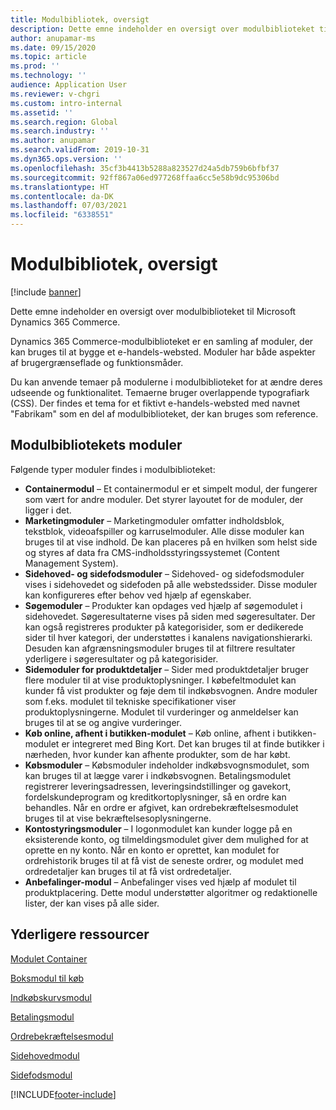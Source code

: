 ```yaml
---
title: Modulbibliotek, oversigt
description: Dette emne indeholder en oversigt over modulbiblioteket til Microsoft Dynamics 365 Commerce.
author: anupamar-ms
ms.date: 09/15/2020
ms.topic: article
ms.prod: ''
ms.technology: ''
audience: Application User
ms.reviewer: v-chgri
ms.custom: intro-internal
ms.assetid: ''
ms.search.region: Global
ms.search.industry: ''
ms.author: anupamar
ms.search.validFrom: 2019-10-31
ms.dyn365.ops.version: ''
ms.openlocfilehash: 35cf3b4413b5288a823527d24a5db759b6bfbf37
ms.sourcegitcommit: 92ff867a06ed977268ffaa6cc5e58b9dc95306bd
ms.translationtype: HT
ms.contentlocale: da-DK
ms.lasthandoff: 07/03/2021
ms.locfileid: "6338551"
---
```

# <a name="module-library-overview"></a>Modulbibliotek, oversigt

[!include [banner](includes/banner.md)]

Dette emne indeholder en oversigt over modulbiblioteket til Microsoft Dynamics 365 Commerce.

Dynamics 365 Commerce-modulbiblioteket er en samling af moduler, der kan bruges til at bygge et e-handels-websted. Moduler har både aspekter af brugergrænseflade og funktionsmåder.

Du kan anvende temaer på modulerne i modulbiblioteket for at ændre deres udseende og funktionalitet. Temaerne bruger overlappende typografiark (CSS). Der findes et tema for et fiktivt e-handels-websted med navnet "Fabrikam" som en del af modulbiblioteket, der kan bruges som reference.

## <a name="module-library-modules"></a>Modulbibliotekets moduler

Følgende typer moduler findes i modulbiblioteket:

- **Containermodul** – Et containermodul er et simpelt modul, der fungerer som vært for andre moduler. Det styrer layoutet for de moduler, der ligger i det.
- **Marketingmoduler** – Marketingmoduler omfatter indholdsblok, tekstblok, videoafspiller og karruselmoduler. Alle disse moduler kan bruges til at vise indhold. De kan placeres på en hvilken som helst side og styres af data fra CMS-indholdsstyringssystemet (Content Management System).
- **Sidehoved- og sidefodsmoduler** – Sidehoved- og sidefodsmoduler vises i sidehovedet og sidefoden på alle webstedssider. Disse moduler kan konfigureres efter behov ved hjælp af egenskaber.
- **Søgemoduler** – Produkter kan opdages ved hjælp af søgemodulet i sidehovedet. Søgeresultaterne vises på siden med søgeresultater. Der kan også registreres produkter på kategorisider, som er dedikerede sider til hver kategori, der understøttes i kanalens navigationshierarki. Desuden kan afgrænsningsmoduler bruges til at filtrere resultater yderligere i søgeresultater og på kategorisider.
- **Sidemoduler for produktdetaljer** – Sider med produktdetaljer bruger flere moduler til at vise produktoplysninger. I købefeltmodulet kan kunder få vist produkter og føje dem til indkøbsvognen. Andre moduler som f.eks. modulet til tekniske specifikationer viser produktoplysningerne. Modulet til vurderinger og anmeldelser kan bruges til at se og angive vurderinger.
- **Køb online, afhent i butikken-modulet** – Køb online, afhent i butikken-modulet er integreret med Bing Kort. Det kan bruges til at finde butikker i nærheden, hvor kunder kan afhente produkter, som de har købt.
- **Købsmoduler** – Købsmoduler indeholder indkøbsvognsmodulet, som kan bruges til at lægge varer i indkøbsvognen. Betalingsmodulet registrerer leveringsadressen, leveringsindstillinger og gavekort, fordelskundeprogram og kreditkortoplysninger, så en ordre kan behandles. Når en ordre er afgivet, kan ordrebekræftelsesmodulet bruges til at vise bekræftelsesoplysningerne.
- **Kontostyringsmoduler** – I logonmodulet kan kunder logge på en eksisterende konto, og tilmeldingsmodulet giver dem mulighed for at oprette en ny konto. Når en konto er oprettet, kan modulet for ordrehistorik bruges til at få vist de seneste ordrer, og modulet med ordredetaljer kan bruges til at få vist ordredetaljer.
- **Anbefalinger-modul** – Anbefalinger vises ved hjælp af modulet til produktplacering. Dette modul understøtter algoritmer og redaktionelle lister, der kan vises på alle sider.

## <a name="additional-resources"></a>Yderligere ressourcer

[Modulet Container](add-container-module.md)

[Boksmodul til køb](add-buy-box.md)

[Indkøbskurvsmodul](add-cart-module.md)

[Betalingsmodul](add-checkout-module.md)

[Ordrebekræftelsesmodul](order-confirmation-module.md)

[Sidehovedmodul](author-header-module.md)

[Sidefodsmodul](author-footer-module.md)


[!INCLUDE[footer-include](../includes/footer-banner.md)]